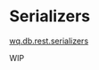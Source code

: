 Serializers
========

[wq.db.rest.serializers]

WIP

[wq.db.rest.serializers]: https://github.com/wq/wq.db/blob/master/rest/serializers.py
